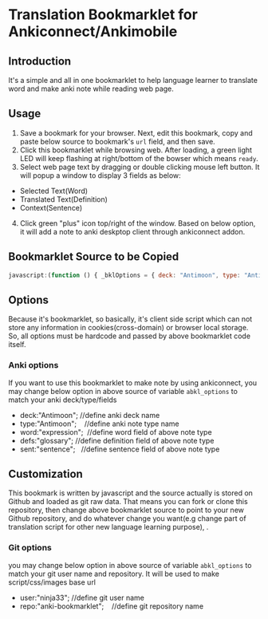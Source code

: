 # Translation Bookmarklet for Ankiconnect/Ankimobile 

## Introduction

It's a simple and all in one bookmarklet to help language learner to translate word and make anki note while reading web page.

## Usage

1. Save a bookmark for your browser. Next, edit this bookmark, copy and paste below source to bookmark's `url` field, and then save.
2. Click this bookmarklet while browsing web. After loading, a green light LED will keep flashing at right/bottom of the bowser which means `ready`.
3. Select web page text by dragging or double clicking mouse left button. It will popup a window to display 3 fields as below:
- Selected Text(Word) 
- Translated Text(Definition)
- Context(Sentence)
4. Click green "plus" icon top/right of the window. Based on below option, it will add a note to anki deskptop client through ankiconnect addon.

## Bookmarklet Source to be Copied

```javascript
javascript:(function () { _bklOptions = { deck: "Antimoon", type: "Antimoon", word: "expression", defs: "glossary", sent: "sentence", base: "https://rawgit.com/ninja33/anki-bookmarklet/master/", prod: "https://rawgit.com/ninja33/anki-bookmarklet/master/", libs: ["main.css", "lib/md5.js", "translator.js", "popup.js", "util.js", "ankiconnect.js", "main.js"], }; if (window.showIndicator !== undefined) { showIndicator(_bklOptions); } else { var s = document.createElement("script"); s.type = "text/javascript"; s.src = "https://cdn.rawgit.com/muicss/loadjs/3.5.2/dist/loadjs.min.js"; s.onload = function () { let libs = _bklOptions.libs.map((x) => _bklOptions.base + x); loadjs(libs, () => { window.ankibookmarklet = new Ankibookmarklet(); showIndicator(_bklOptions); }); }; document.body.appendChild(s); } })()
```

## Options

Because it's bookmarklet, so basically, it's client side script which can not store any information in cookies(cross-domain) or browser local storage.
So, all options must be hardcode and passed by above bookmarklet code itself.

### Anki options

If you want to use this bookmarklet to make note by using ankiconnect, you may change below option in above source of variable `abkl_options` to match your anki deck/type/fields

- deck:"Antimoon";    //define anki deck name
- type:"Antimoon";    //define anki note type name
- word:"expression";  //define word field of above note type
- defs:"glossary";    //define definition field of above note type
- sent:"sentence";    //define sentence field of above note type

## Customization

This bookmark is written by javascript and the source actually is stored on Github and loaded as git raw data. That means you can fork or clone this repository, then change above bookmarklet source to point to your new Github repository, and do whatever change you want(e.g change part of translation script for other new language learning purpose), .

### Git options

you may change below option in above source of variable `abkl_options` to match your git user name and repository. It will be used to make script/css/images  base url

- user:"ninja33";             //define git user name
- repo:"anki-bookmarklet";    //define git repository name

